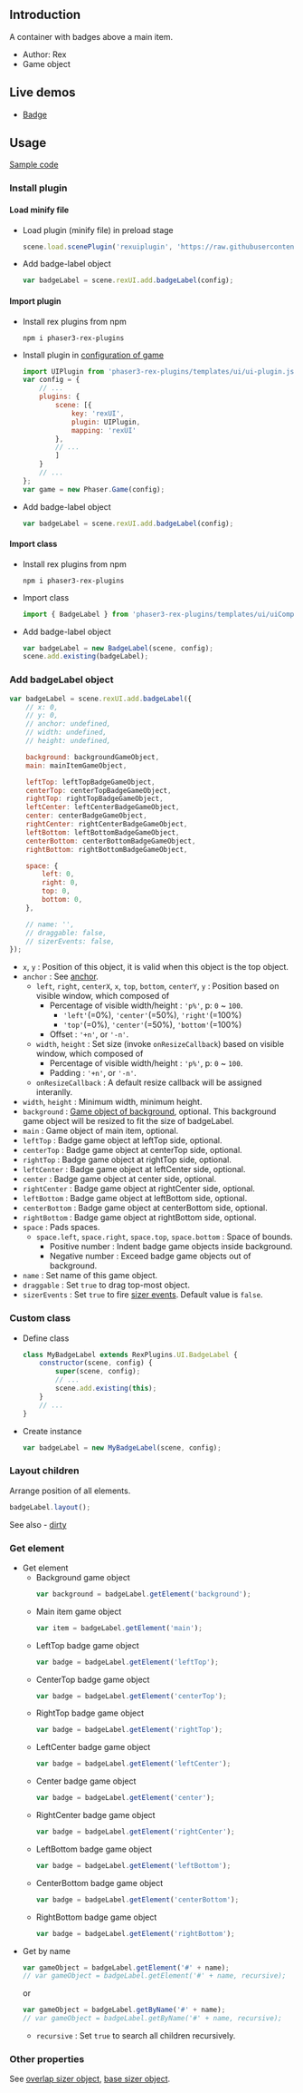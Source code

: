 ## Introduction

A container with badges above a main item.

- Author: Rex
- Game object

## Live demos

- [Badge](https://codepen.io/rexrainbow/pen/GRWWbdg)

## Usage

[Sample code](https://github.com/rexrainbow/phaser3-rex-notes/tree/master/examples/uiBadgeLabel)

### Install plugin

#### Load minify file

- Load plugin (minify file) in preload stage
    ```javascript
    scene.load.scenePlugin('rexuiplugin', 'https://raw.githubusercontent.com/rexrainbow/phaser3-rex-notes/master/dist/rexuiplugin.min.js', 'rexUI', 'rexUI');
    ```
- Add badge-label object
    ```javascript
    var badgeLabel = scene.rexUI.add.badgeLabel(config);
    ```

#### Import plugin

- Install rex plugins from npm
    ```
    npm i phaser3-rex-plugins
    ```
- Install plugin in [configuration of game](game.md#configuration)
    ```javascript
    import UIPlugin from 'phaser3-rex-plugins/templates/ui/ui-plugin.js';
    var config = {
        // ...
        plugins: {
            scene: [{
                key: 'rexUI',
                plugin: UIPlugin,
                mapping: 'rexUI'
            },
            // ...
            ]
        }
        // ...
    };
    var game = new Phaser.Game(config);
    ```
- Add badge-label object
    ```javascript
    var badgeLabel = scene.rexUI.add.badgeLabel(config);
    ```

#### Import class

- Install rex plugins from npm
    ```
    npm i phaser3-rex-plugins
    ```
- Import class
    ```javascript
    import { BadgeLabel } from 'phaser3-rex-plugins/templates/ui/uiComponents.js';
    ```
- Add badge-label object
    ```javascript    
    var badgeLabel = new BadgeLabel(scene, config);
    scene.add.existing(badgeLabel);
    ```

### Add badgeLabel object

```javascript
var badgeLabel = scene.rexUI.add.badgeLabel({
    // x: 0,
    // y: 0,
    // anchor: undefined,
    // width: undefined,
    // height: undefined,

    background: backgroundGameObject,
    main: mainItemGameObject,

    leftTop: leftTopBadgeGameObject,
    centerTop: centerTopBadgeGameObject,
    rightTop: rightTopBadgeGameObject,
    leftCenter: leftCenterBadgeGameObject,
    center: centerBadgeGameObject,
    rightCenter: rightCenterBadgeGameObject,
    leftBottom: leftBottomBadgeGameObject,
    centerBottom: centerBottomBadgeGameObject,
    rightBottom: rightBottomBadgeGameObject,

    space: {
        left: 0,
        right: 0,
        top: 0,
        bottom: 0,
    },

    // name: '',
    // draggable: false,
    // sizerEvents: false,
});
```

- `x`, `y` : Position of this object, it is valid when this object is the top object.
- `anchor` : See [anchor](anchor.md#create-instance).
    - `left`, `right`, `centerX`, `x`, `top`, `bottom`, `centerY`, `y` : Position based on visible window, which composed of
        - Percentage of visible width/height : `'p%'`, p: `0` ~ `100`.
            - `'left'`(=0%), `'center'`(=50%), `'right'`(=100%)
            - `'top'`(=0%), `'center'`(=50%), `'bottom'`(=100%)
        - Offset : `'+n'`, or `'-n'`.
    - `width`, `height` : Set size (invoke `onResizeCallback`) based on visible window, which composed of
        - Percentage of visible width/height : `'p%'`, p: `0` ~ `100`.        
        - Padding : `'+n'`, or `'-n'`.
    - `onResizeCallback` : A default resize callback will be assigned interanlly.    
- `width`, `height` : Minimum width, minimum height.
- `background` : [Game object of background](ui-basesizer.md#background), optional. This background game object will be resized to fit the size of badgeLabel.
- `main` : Game object of main item, optional.
- `leftTop` : Badge game object at leftTop side, optional.
- `centerTop` : Badge game object at centerTop side, optional.
- `rightTop` : Badge game object at rightTop side, optional.
- `leftCenter` : Badge game object at leftCenter side, optional.
- `center` : Badge game object at center side, optional.
- `rightCenter` : Badge game object at rightCenter side, optional.
- `leftBottom` : Badge game object at leftBottom side, optional.
- `centerBottom` : Badge game object at centerBottom side, optional.
- `rightBottom` : Badge game object at rightBottom side, optional.
- `space` : Pads spaces.
    - `space.left`, `space.right`, `space.top`, `space.bottom` : Space of bounds.
        - Positive number : Indent badge game objects inside background.
        - Negative number : Exceed badge game objects out of background.
- `name` : Set name of this game object.
- `draggable` : Set `true` to drag top-most object.
- `sizerEvents` : Set `true` to fire [sizer events](ui-basesizer.md#events). Default value is `false`.

### Custom class

- Define class
    ```javascript
    class MyBadgeLabel extends RexPlugins.UI.BadgeLabel {
        constructor(scene, config) {
            super(scene, config);
            // ...
            scene.add.existing(this);
        }
        // ...
    }
    ```
- Create instance
    ```javascript
    var badgeLabel = new MyBadgeLabel(scene, config);
    ```

### Layout children

Arrange position of all elements.

```javascript
badgeLabel.layout();
```

See also - [dirty](ui-basesizer.md#dirty)

### Get element

- Get element
    - Background game object
        ```javascript
        var background = badgeLabel.getElement('background');
        ```
    - Main item game object
        ```javascript
        var item = badgeLabel.getElement('main');
        ```
    - LeftTop badge game object
        ```javascript
        var badge = badgeLabel.getElement('leftTop');
        ```
    - CenterTop badge game object
        ```javascript
        var badge = badgeLabel.getElement('centerTop');
        ```
    - RightTop badge game object
        ```javascript
        var badge = badgeLabel.getElement('rightTop');
        ```
    - LeftCenter badge game object
        ```javascript
        var badge = badgeLabel.getElement('leftCenter');
        ```
    - Center badge game object
        ```javascript
        var badge = badgeLabel.getElement('center');
        ```
    - RightCenter badge game object
        ```javascript
        var badge = badgeLabel.getElement('rightCenter');
        ```        
    - LeftBottom badge game object
        ```javascript
        var badge = badgeLabel.getElement('leftBottom');
        ```
    - CenterBottom badge game object
        ```javascript
        var badge = badgeLabel.getElement('centerBottom');
        ```
    - RightBottom badge game object
        ```javascript
        var badge = badgeLabel.getElement('rightBottom');
        ```
- Get by name
    ```javascript
    var gameObject = badgeLabel.getElement('#' + name);
    // var gameObject = badgeLabel.getElement('#' + name, recursive);
    ```
    or
    ```javascript
    var gameObject = badgeLabel.getByName('#' + name);
    // var gameObject = badgeLabel.getByName('#' + name, recursive);
    ```
    - `recursive` : Set `true` to search all children recursively.

### Other properties

See [overlap sizer object](ui-overlapsizer.md), [base sizer object](ui-basesizer.md).